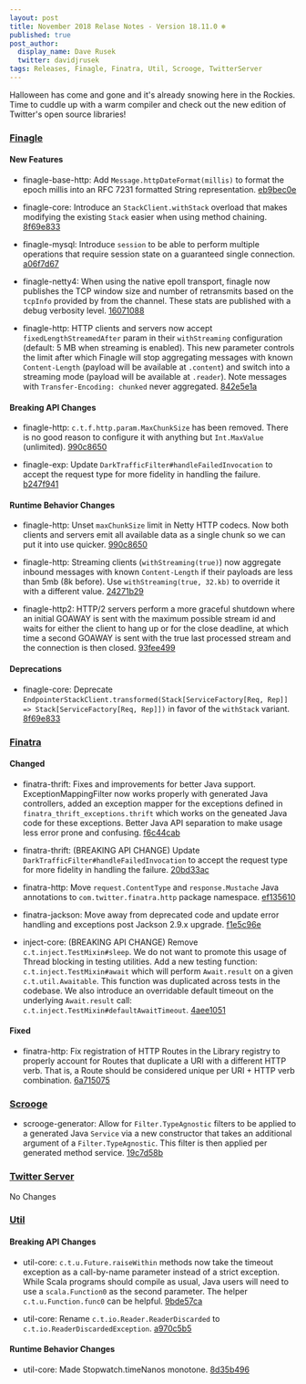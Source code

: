 ```yaml
---
layout: post
title: November 2018 Relase Notes - Version 18.11.0 ❄️
published: true
post_author:
  display_name: Dave Rusek
  twitter: davidjrusek
tags: Releases, Finagle, Finatra, Util, Scrooge, TwitterServer
---
```


Halloween has come and gone and it's already snowing here in the Rockies. Time to cuddle up with a warm compiler and check out the new edition of Twitter's open source libraries!

### [Finagle](https://github.com/twitter/finagle/) ###

#### New Features

* finagle-base-http: Add `Message.httpDateFormat(millis)` to format the epoch millis into
  an RFC 7231 formatted String representation. [eb9bec0e](https://github.com/twitter/finagle/commit/eb9bec0ec83792a1bfb1e1fc94ecd214efdf0c48)

* finagle-core: Introduce an `StackClient.withStack` overload that
  makes modifying the existing `Stack` easier when using method chaining.
  [8f69e833](https://github.com/twitter/finagle/commit/8f69e83366c7e275fbe1cbf7671f04e0e3daab70)

* finagle-mysql: Introduce `session` to be able to perform multiple operations that require
  session state on a guaranteed single connection. [a06f7d67](https://github.com/twitter/finagle/commit/a06f7d672dce4b9e131356634f18e168e68f3692)

* finagle-netty4: When using the native epoll transport, finagle now publishes the TCP window size
  and number of retransmits based on the `tcpInfo` provided by from the channel.  These stats are
  published with a debug verbosity level.  [16071088](https://github.com/twitter/finagle/commit/160710883174e35d01f8460a80c4ad616653961a)

* finagle-http: HTTP clients and servers now accept `fixedLengthStreamedAfter` param in their
  `withStreaming` configuration (default: 5 MB when streaming is enabled). This new parameter
  controls the limit after which Finagle will stop aggregating messages with known `Content-Length`
  (payload will be available at `.content`) and switch into a streaming mode (payload will be
  available at `.reader`). Note messages with `Transfer-Encoding: chunked` never aggregated.
  [842e5e1a](https://github.com/twitter/finagle/commit/842e5e1a2b5613307add41fd064ebb589cc22bef)

#### Breaking API Changes

* finagle-http: `c.t.f.http.param.MaxChunkSize` has been removed. There is no good reason to
  configure it with anything but `Int.MaxValue` (unlimited). [990c8650](https://github.com/twitter/finagle/commit/990c8650366e5374ea062c753a4628c5971fc40e)

* finagle-exp: Update `DarkTrafficFilter#handleFailedInvocation` to accept the request type
  for more fidelity in handling the failure. [b247f941](https://github.com/twitter/finagle/commit/b247f941e97fe5c3bcf667ae69c27128f3cf1c52)

#### Runtime Behavior Changes

* finagle-http: Unset `maxChunkSize` limit in Netty HTTP codecs. Now both clients and servers
  emit all available data as a single chunk so we can put it into use quicker.
  [990c8650](https://github.com/twitter/finagle/commit/990c8650366e5374ea062c753a4628c5971fc40e)

* finagle-http: Streaming clients (`withStreaming(true)`) now aggregate inbound messages with known
  `Content-Length` if their payloads are less than 5mb (8k before). Use `withStreaming(true, 32.kb)`
  to override it with a different value. [24271b29](https://github.com/twitter/finagle/commit/24271b29e5030230e16d9b628de1a7ab029e99e5)

* finagle-http2: HTTP/2 servers perform a more graceful shutdown where an initial
  GOAWAY is sent with the maximum possible stream id and waits for either the client
  to hang up or for the close deadline, at which time a second GOAWAY is sent with
  the true last processed stream and the connection is then closed.
  [93fee499](https://github.com/twitter/finagle/commit/93fee4994e3ac83078a4342be5d8a31f921a094f)

#### Deprecations

* finagle-core: Deprecate
  `EndpointerStackClient.transformed(Stack[ServiceFactory[Req, Rep]] => Stack[ServiceFactory[Req, Rep]])`
  in favor of the `withStack` variant. [8f69e833](https://github.com/twitter/finagle/commit/8f69e83366c7e275fbe1cbf7671f04e0e3daab70)

### [Finatra](https://github.com/twitter/finatra/) ###

#### Changed

* finatra-thrift: Fixes and improvements for better Java support. ExceptionMappingFilter now
  works properly with generated Java controllers, added an exception mapper for the exceptions
  defined in `finatra_thrift_exceptions.thrift` which works on the geneated Java code for these
  exceptions. Better Java API separation to make usage less error prone and confusing.
  [f6c44cab](https://github.com/twitter/finatra/commit/f6c44cab87d1f9023e6028b76c61ce1920710a7b)

* finatra-thrift: (BREAKING API CHANGE) Update `DarkTrafficFilter#handleFailedInvocation` to accept
  the request type for more fidelity in handling the failure. [20bd33ac](https://github.com/twitter/finatra/commit/20bd33acdb443545d65a68fec2032c764564a2d4)

* finatra-http: Move `request.ContentType` and `response.Mustache` Java annotations to
  `com.twitter.finatra.http` package namespace. [ef135610](https://github.com/twitter/finatra/commit/ef13561030cb38d56c15c6030974eda0e1131c40)

* finatra-jackson: Move away from deprecated code and update error handling and exceptions post
  Jackson 2.9.x upgrade. [f1e5c96e](https://github.com/twitter/finatra/commit/f1e5c96ebc6b6baaf244df382f764ae028b5abd3)

* inject-core: (BREAKING API CHANGE) Remove `c.t.inject.TestMixin#sleep`. We do not want to
  promote this usage of Thread blocking in testing utilities. Add a new testing function:
  `c.t.inject.TestMixin#await` which will perform `Await.result` on a given `c.t.util.Awaitable`.
  This function was duplicated across tests in the codebase. We also introduce an overridable default
  timeout on the underlying `Await.result` call: `c.t.inject.TestMixin#defaultAwaitTimeout`.
  [4aee1051](https://github.com/twitter/finatra/commit/4aee1051fd3656486e0c7c2d910cf90c2179871a)

#### Fixed

* finatra-http: Fix registration of HTTP Routes in the Library registry to properly account
  for Routes that duplicate a URI with a different HTTP verb. That is, a Route should be considered
  unique per URI + HTTP verb combination. [6a715075](https://github.com/twitter/finatra/commit/6a7150759e7ccb9ae9c77269223bda182bb19d13)

### [Scrooge](https://github.com/twitter/scrooge/) ###

* scrooge-generator: Allow for `Filter.TypeAgnostic` filters to be applied to a generated
  Java `Service` via a new constructor that takes an additional argument of a `Filter.TypeAgnostic`.
  This filter is then applied per generated method service. [19c7d58b](https://github.com/twitter/scrooge/commit/19c7d58b907006e3403fdc9828abe55cb843c276)

### [Twitter Server](https://github.com/twitter/twitter-server/) ###

No Changes

### [Util](https://github.com/twitter/util/) ###

#### Breaking API Changes

* util-core: `c.t.u.Future.raiseWithin` methods now take the timeout exception as a call-by-name
  parameter instead of a strict exception. While Scala programs should compile as usual, Java
  users will need to use a `scala.Function0` as the second parameter. The helper
  `c.t.u.Function.func0` can be helpful. [9bde57ca](https://github.com/twitter/util/commit/9bde57caffa7e127967fb2452beab3d09fd9888e)

* util-core: Rename `c.t.io.Reader.ReaderDiscarded` to `c.t.io.ReaderDiscardedException`.
  [a970c5b5](https://github.com/twitter/util/commit/a970c5b5ddf9cb66a63693aa5cf7709d177a234a)

#### Runtime Behavior Changes

* util-core: Made Stopwatch.timeNanos monotone. [8d35b496](https://github.com/twitter/util/commit/8d35b496756172e9bb29c473d77e32f6414806e6)



